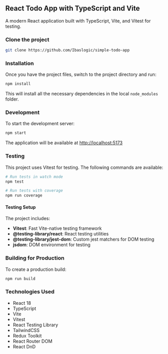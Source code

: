 ## React Todo App with TypeScript and Vite

A modern React application built with TypeScript, Vite, and Vitest for testing.

### Clone the project

```bash
git clone https://github.com/Ibaslogic/simple-todo-app
```

### Installation

Once you have the project files, switch to the project directory and run:

```bash
npm install
```

This will install all the necessary dependencies in the local `node_modules` folder.

### Development

To start the development server:

```bash
npm start
```

The application will be available at [http://localhost:5173](http://localhost:5173)

### Testing

This project uses Vitest for testing. The following commands are available:

```bash
# Run tests in watch mode
npm test

# Run tests with coverage
npm run coverage
```

#### Testing Setup

The project includes:

- **Vitest**: Fast Vite-native testing framework
- **@testing-library/react**: React testing utilities
- **@testing-library/jest-dom**: Custom jest matchers for DOM testing
- **jsdom**: DOM environment for testing

### Building for Production

To create a production build:

```bash
npm run build
```

### Technologies Used

- React 18
- TypeScript
- Vite
- Vitest
- React Testing Library
- TailwindCSS
- Redux Toolkit
- React Router DOM
- React DnD
